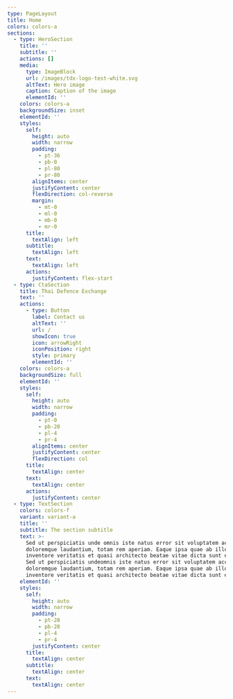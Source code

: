 ```yaml
---
type: PageLayout
title: Home
colors: colors-a
sections:
  - type: HeroSection
    title: ''
    subtitle: ''
    actions: []
    media:
      type: ImageBlock
      url: /images/tdx-logo-test-white.svg
      altText: Hero image
      caption: Caption of the image
      elementId: ''
    colors: colors-a
    backgroundSize: inset
    elementId: ''
    styles:
      self:
        height: auto
        width: narrow
        padding:
          - pt-36
          - pb-0
          - pl-80
          - pr-80
        alignItems: center
        justifyContent: center
        flexDirection: col-reverse
        margin:
          - mt-0
          - ml-0
          - mb-0
          - mr-0
      title:
        textAlign: left
      subtitle:
        textAlign: left
      text:
        textAlign: left
      actions:
        justifyContent: flex-start
  - type: CtaSection
    title: Thai Defence Exchange
    text: ''
    actions:
      - type: Button
        label: Contact us
        altText: ''
        url: /
        showIcon: true
        icon: arrowRight
        iconPosition: right
        style: primary
        elementId: ''
    colors: colors-a
    backgroundSize: full
    elementId: ''
    styles:
      self:
        height: auto
        width: narrow
        padding:
          - pt-0
          - pb-20
          - pl-4
          - pr-4
        alignItems: center
        justifyContent: center
        flexDirection: col
      title:
        textAlign: center
      text:
        textAlign: center
      actions:
        justifyContent: center
  - type: TextSection
    colors: colors-f
    variant: variant-a
    title: ''
    subtitle: The section subtitle
    text: >-
      Sed ut perspiciatis unde omnis iste natus error sit voluptatem accusantium
      doloremque laudantium, totam rem aperiam. Eaque ipsa quae ab illo
      inventore veritatis et quasi architecto beatae vitae dicta sunt explicabo.
      Sed ut perspiciatis undeomnis iste natus error sit voluptatem accusantium
      doloremque laudantium, totam rem aperiam. Eaque ipsa quae ab illo
      inventore veritatis et quasi architecto beatae vitae dicta sunt explicabo.
    elementId: ''
    styles:
      self:
        height: auto
        width: narrow
        padding:
          - pt-28
          - pb-28
          - pl-4
          - pr-4
        justifyContent: center
      title:
        textAlign: center
      subtitle:
        textAlign: center
      text:
        textAlign: center
---
```

